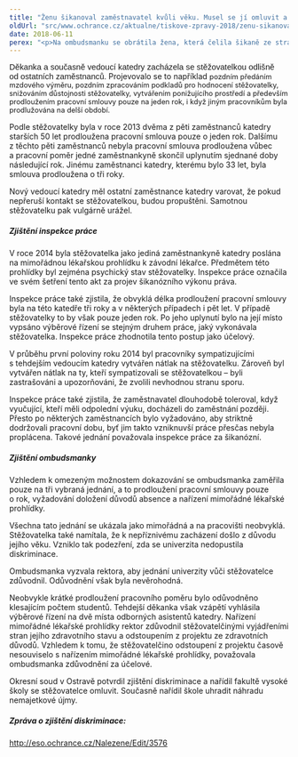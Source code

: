 ```yaml
---
title: "Ženu šikanoval zaměstnavatel kvůli věku. Musel se jí omluvit a zaplatit odškodné"
oldUrl: "src/www.ochrance.cz/aktualne/tiskove-zpravy-2018/zenu-sikanoval-zamestnavatel-kvuli-veku-musel-se-ji-omluvit-a-zaplatit-odskodne"
date: 2018-06-11
perex: "<p>Na ombudsmanku se obrátila žena, která čelila šikaně ze strany zaměstnavatele z důvodu svého věku. Šikana dolehla také na její podobně staré kolegy a na ty, kdo se jí zastali. Ombudsmanka ve svém šetření konstatovala zjištění diskriminace. Na základě zprávy ombudsmanky a zjištění inspekce práce podala stěžovatelka žalobu. Žena u soudu uspěla. Zaměstnavatel – vysoká škola – se ženě omluvil a zaplatil jí finanční kompenzaci za způsobenou újmu.  </p>"
---
```


<!-- imported from the old website -->

<p><span style="font-family: Calibri, sans-serif; font-size: 11pt;">Děkanka a
současně vedoucí katedry zacházela se stěžovatelkou odlišně od ostatních zaměstnanců.</span> Projevovalo se to například <span style="font-size: 12.8px;">pozdním předáním mzdového výměru, pozdním zpracováním podkladů pro hodnocení stěžovatelky, snižováním důstojnosti stěžovatelky, vytvářením ponižujícího prostředí a především prodloužením pracovní smlouvy pouze na jeden rok, i když jiným pracovníkům byla prodlužována na delší období.</span></p> <p>Podle stěžovatelky byla v roce 2013 dvěma z pěti zaměstnanců katedry starších 50 let prodloužena pracovní smlouva pouze o jeden rok. Dalšímu z těchto pěti zaměstnanců nebyla pracovní smlouva prodloužena vůbec a pracovní poměr jedné zaměstnankyně skončil uplynutím sjednané doby následující rok. Jinému zaměstnanci katedry, kterému bylo 33 let, byla smlouva prodloužena o tři roky.</p> <p>Nový vedoucí katedry měl ostatní zaměstnance katedry varovat, že pokud nepřeruší kontakt se stěžovatelkou, budou propuštěni. Samotnou stěžovatelku pak vulgárně urážel.</p> <h5>Zjištění inspekce práce</h5> <p>V roce 2014 byla stěžovatelka jako jediná zaměstnankyně katedry poslána na mimořádnou lékařskou prohlídku k závodní lékařce. Předmětem této prohlídky byl zejména psychický stav stěžovatelky. Inspekce práce označila ve svém šetření tento akt za projev šikanózního výkonu práva.</p> <p>Inspekce práce také zjistila, že obvyklá délka prodloužení pracovní smlouvy byla na této katedře tři roky a v některých případech i pět let. V případě stěžovatelky to by však pouze jeden rok. Po jeho uplynutí bylo na její místo vypsáno výběrové řízení se stejným druhem práce, jaký vykonávala stěžovatelka. Inspekce práce zhodnotila tento postup jako účelový.</p> <p>V průběhu první poloviny roku 2014 byl pracovníky sympatizujícími s tehdejším vedoucím katedry vytvářen nátlak na stěžovatelku. Zároveň byl vytvářen nátlak na ty, kteří sympatizovali se stěžovatelkou &ndash; byli zastrašováni a upozorňováni, že zvolili nevhodnou stranu sporu.</p> <p>Inspekce práce také zjistila, že zaměstnavatel dlouhodobě toleroval, když vyučující, kteří měli odpolední výuku, docházeli do zaměstnání později. Přesto po některých zaměstnancích bylo vyžadováno, aby striktně dodržovali pracovní dobu, byť jim takto vzniknuvší práce přesčas nebyla proplácena. Takové jednání považovala inspekce práce za šikanózní.</p> <h5>Zjištění ombudsmanky</h5> <p>Vzhledem k omezeným možnostem dokazování se ombudsmanka zaměřila pouze na tři vybraná jednání, a to prodloužení pracovní smlouvy pouze o rok, vyžadování doložení důvodů absence a nařízení mimořádné lékařské prohlídky.</p> <p>Všechna tato jednání se ukázala jako mimořádná a na pracovišti neobvyklá. Stěžovatelka také namítala, že k nepříznivému zacházení došlo z důvodu jejího věku. Vzniklo tak podezření, zda se univerzita nedopustila diskriminace.</p> <p>Ombudsmanka vyzvala rektora, aby jednání univerzity vůči stěžovatelce zdůvodnil. Odůvodnění však byla nevěrohodná.</p> <p>Neobvykle krátké prodloužení pracovního poměru bylo odůvodněno klesajícím počtem studentů. Tehdejší děkanka však vzápětí vyhlásila výběrové řízení na dvě místa odborných asistentů katedry. Nařízení mimořádné lékařské prohlídky rektor zdůvodnil stěžovatelčinými vyjádřeními stran jejího zdravotního stavu a odstoupením z projektu ze zdravotních důvodů. Vzhledem k tomu, že stěžovatelčino odstoupení z projektu časově nesouviselo s nařízením mimořádné lékařské prohlídky, považovala ombudsmanka zdůvodnění za účelové.</p> <p>Okresní soud v Ostravě potvrdil zjištění diskriminace a nařídil fakultě vysoké školy se stěžovatelce omluvit. Současně nařídil škole uhradit náhradu nemajetkové újmy.</p> <h5>Zpráva o zjištění diskriminace:</h5> <p><a title="Otevření do nového okna" href="http://eso.ochrance.cz/Nalezene/Edit/3576" target="_blank">http://eso.ochrance.cz/Nalezene/Edit/3576</a> <img alt="" src="https://www.ochrance.cz/typo3/ext/od_linkdesc/icons/external.gif" class="od_linkdesc_icon_external" /></p>
